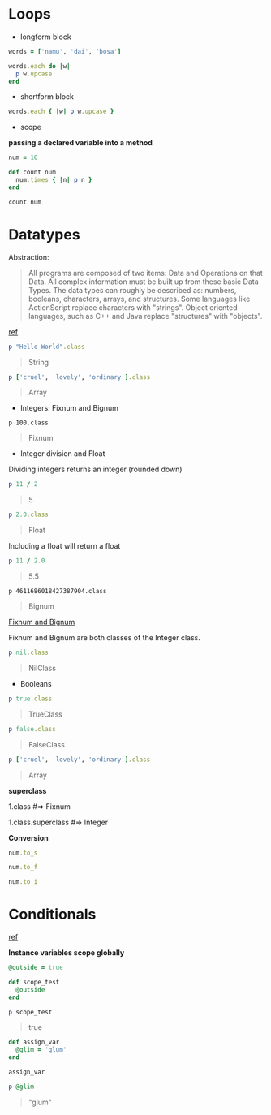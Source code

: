 # Loops

* longform block

```ruby
words = ['namu', 'dai', 'bosa']

words.each do |w|
  p w.upcase
end
```

* shortform block

```ruby
words.each { |w| p w.upcase }
```
* scope

**passing a declared variable into a method**

```ruby
num = 10

def count num 
  num.times { |n| p n }
end

count num
```


# Datatypes

Abstraction: 

> All programs are composed of two items: Data and Operations on that Data. All complex information must be built up from these basic Data Types. The data types can roughly be described as: numbers, booleans, characters, arrays, and structures. Some languages like ActionScript replace characters with "strings". Object oriented languages, such as C++ and Java replace "structures" with "objects".

[ref](http://www.cs.utah.edu/~germain/PPS/Topics/data_types.html)

```ruby
p "Hello World".class
```
> String

```ruby
p ['cruel', 'lovely', 'ordinary'].class
```
> Array

* Integers: Fixnum and Bignum

```
p 100.class
```
> Fixnum

* Integer division and Float

Dividing integers returns an integer (rounded down)

```ruby
p 11 / 2
```

> 5

```ruby
p 2.0.class
```
> Float

Including a float will return a float

```ruby
p 11 / 2.0
```
> 5.5

```
p 4611686018427387904.class
```
> Bignum

[Fixnum and Bignum](http://patshaughnessy.net/2014/1/9/how-big-is-a-bignum)

Fixnum and Bignum are both classes of the Integer class.


```ruby
p nil.class
```
> NilClass

* Booleans

```ruby
p true.class
```
> TrueClass

```ruby
p false.class
```
> FalseClass

```ruby
p ['cruel', 'lovely', 'ordinary'].class
```
> Array

**superclass**

1.class #=> Fixnum

1.class.superclass #=> Integer

**Conversion**

```ruby
num.to_s

num.to_f

num.to_i
```


# Conditionals



[ref](https://stackoverflow.com/questions/26532409/does-declaring-a-hash-with-curly-braces-require-assignment)






**Instance variables scope globally**

```ruby
@outside = true

def scope_test
  @outside
end

p scope_test
```
> true

```ruby
def assign_var
  @glim = 'glum'
end

assign_var

p @glim
```
> "glum"